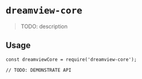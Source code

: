 # `dreamview-core`

> TODO: description

## Usage

```
const dreamviewCore = require('dreamview-core');

// TODO: DEMONSTRATE API
```
